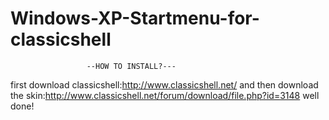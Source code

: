 # Windows-XP-Startmenu-for-classicshell
                     --HOW TO INSTALL?---
first download classicshell:http://www.classicshell.net/
and then download the skin:http://www.classicshell.net/forum/download/file.php?id=3148
well done!
